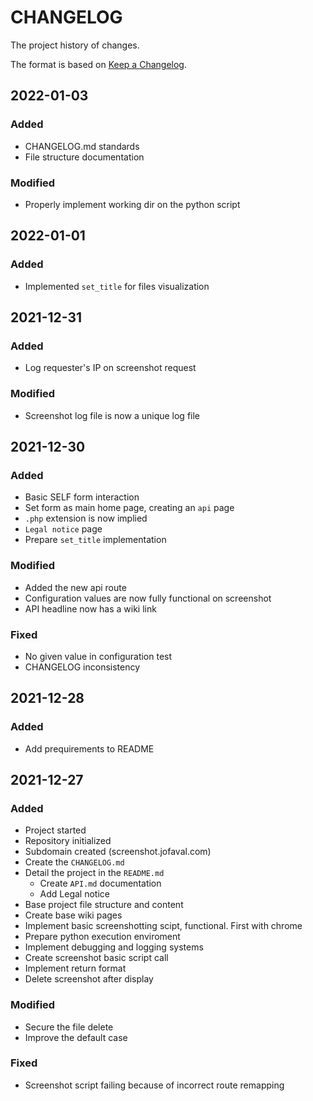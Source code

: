 # CHANGELOG #
The project history of changes.

The format is based on [Keep a Changelog](https://keepachangelog.com/en/1.0.0/).

## 2022-01-03
### Added
- CHANGELOG.md standards
- File structure documentation

### Modified
- Properly implement working dir on the python script

## 2022-01-01
### Added
- Implemented `set_title` for files visualization

## 2021-12-31
### Added
- Log requester's IP on screenshot request

### Modified
- Screenshot log file is now a unique log file

## 2021-12-30
### Added
- Basic SELF form interaction
- Set form as main home page, creating an `api` page
- `.php` extension is now implied
- `Legal notice` page
- Prepare `set_title` implementation

### Modified
- Added the new api route
- Configuration values are now fully functional on screenshot
- API headline now has a wiki link

### Fixed
- No given value in configuration test
- CHANGELOG inconsistency

## 2021-12-28
### Added
- Add prequirements to README

## 2021-12-27
### Added
- Project started
- Repository initialized
- Subdomain created (screenshot.jofaval.com)
- Create the `CHANGELOG.md`
- Detail the project in the `README.md`
  - Create `API.md` documentation
  - Add Legal notice
- Base project file structure and content
- Create base wiki pages
- Implement basic screenshotting scipt, functional. First with chrome
- Prepare python execution enviroment
- Implement debugging and logging systems
- Create screenshot basic script call
- Implement return format
- Delete screenshot after display

### Modified
- Secure the file delete
- Improve the default case

### Fixed
- Screenshot script failing because of incorrect route remapping